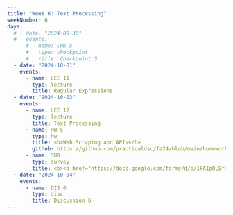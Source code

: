 ```yaml
---
title: "Week 6: Text Processing"
weekNumber: 6
days:
  # - date: "2024-09-30"
  #   events:
      # - name: CHK 5
      #   type: checkpoint
      #   title: Checkpoint 5
  - date: "2024-10-01"
    events:
      - name: LEC 11
        type: lecture
        title: Regular Expressions
  - date: "2024-10-03"
    events:
      - name: LEC 12
        type: lecture
        title: Text Processing
      - name: HW 5
        type: hw
        title: <b>Web Scraping and APIs</b>
        github: https://github.com/practicaldsc/fa24/blob/main/homeworks/hw05/hw05.ipynb
      - name: SUR
        type: survey
        title: <b><a href="https://docs.google.com/forms/d/e/1FAIpQLSfCT2TfFUWF0gbnfuV_at0bG3w0Za9-KuLIA7cpZm0NL5jbKQ/viewform">Pre-Midterm Survey</a></b>
  - date: "2024-10-04"
    events:
      - name: DIS 6
        type: disc
        title: Discussion 6
---
```

